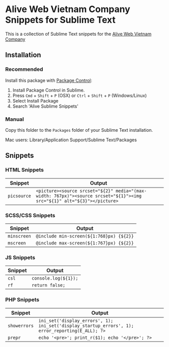 Alive Web Vietnam Company Snippets for Sublime Text
================================================

This is a collection of Sublime Text snippets for the [Alive Web Vietnam Company](https://alive-web.vn/)

## Installation

### Recommended

Install this package with [Package Control](https://sublime.wbond.net/):
1. Install Package Control in Sublime.
2. Press `Cmd` + `Shift` + `P` (OSX) or `Ctrl` + `Shift` + `P` (Windows/Linux)
3. Select Install Package
4. Search 'Alive Sublime Snippets'

### Manual

Copy this folder to the `Packages` folder of your Sublime Text installation.

Mac users: Library/Application Support/Sublime Text/Packages

## Snippets

### HTML Snippets
|Snippet|Output|
|-------|------|
| `picsource` | `<picture><source srcset="${2}" media="(max-width: 767px)"><source srcset="${1}"><img src="${1}" alt="${3}"></picture>` |


### SCSS/CSS Snippets
|Snippet|Output|
|-------|------|
| `minscreen` | `@include min-screen(${1:768}px) {${2}}` |
| `mscreen` | `@include max-screen(${1:767}px) {${2}}` |


### JS Snippets
|Snippet|Output|
|-------|------|
| `csl` | `console.log(${1});` |
| `rf` | `return false;` |


### PHP Snippets

|Snippet|Output|
|-------|------|
| `showerrors` | `ini_set('display_errors', 1); ini_set('display_startup_errors', 1); error_reporting(E_ALL); ?>` |
| `prepr` | `echo '<pre>'; print_r($1); echo '</pre>'; ?>` |